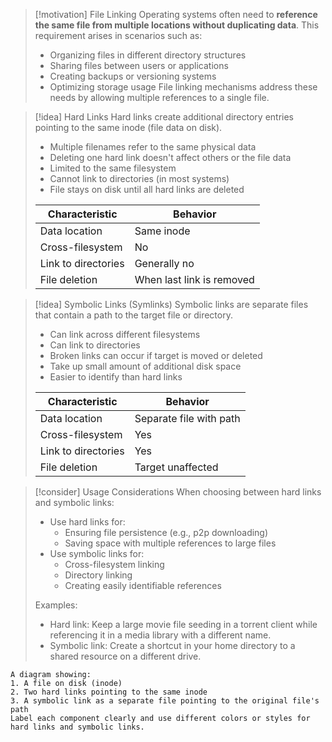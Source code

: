 > [!motivation] File Linking
> Operating systems often need to **reference the same file from multiple locations without duplicating data**. This requirement arises in scenarios such as:
> - Organizing files in different directory structures
> - Sharing files between users or applications
> - Creating backups or versioning systems
> - Optimizing storage usage
> File linking mechanisms address these needs by allowing multiple references to a single file.

> [!idea] Hard Links
> Hard links create additional directory entries pointing to the same inode (file data on disk).
> - Multiple filenames refer to the same physical data
> - Deleting one hard link doesn't affect others or the file data
> - Limited to the same filesystem
> - Cannot link to directories (in most systems)
> - File stays on disk until all hard links are deleted
>
> | Characteristic | Behavior |
> |----------------|----------|
> | Data location  | Same inode |
> | Cross-filesystem | No |
> | Link to directories | Generally no |
> | File deletion | When last link is removed |

> [!idea] Symbolic Links (Symlinks)
> Symbolic links are separate files that contain a path to the target file or directory.
> - Can link across different filesystems
> - Can link to directories
> - Broken links can occur if target is moved or deleted
> - Take up small amount of additional disk space
> - Easier to identify than hard links
>
> | Characteristic | Behavior |
> |----------------|----------|
> | Data location  | Separate file with path |
> | Cross-filesystem | Yes |
> | Link to directories | Yes |
> | File deletion | Target unaffected |

> [!consider] Usage Considerations
> When choosing between hard links and symbolic links:
> - Use hard links for:
>   - Ensuring file persistence (e.g., p2p downloading)
>   - Saving space with multiple references to large files
> - Use symbolic links for:
>   - Cross-filesystem linking
>   - Directory linking
>   - Creating easily identifiable references
> 
> Examples:
> - Hard link: Keep a large movie file seeding in a torrent client while referencing it in a media library with a different name.
> - Symbolic link: Create a shortcut in your home directory to a shared resource on a different drive.

```image_goes_here
A diagram showing:
1. A file on disk (inode)
2. Two hard links pointing to the same inode
3. A symbolic link as a separate file pointing to the original file's path
Label each component clearly and use different colors or styles for hard links and symbolic links.
```